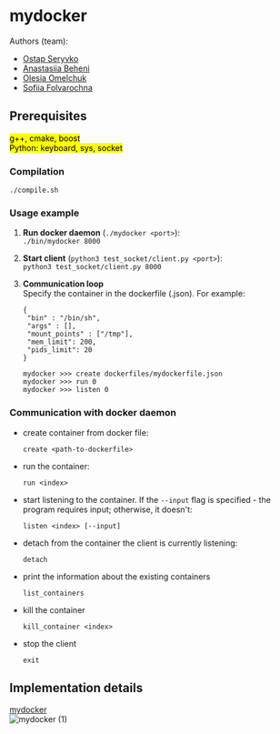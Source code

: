 # mydocker

Authors (team): <mark>
- [Ostap Seryvko](https://github.com/redn1nja)
- [Anastasiia Beheni](https://github.com/beheni)
- [Olesia Omelchuk](https://github.com/OlesiaOmelchuk)
- [Sofiia Folvarochna](https://github.com/sofiiafolv)
</mark><br>

## Prerequisites
<mark>
g++, cmake, boost <br>
Python: keyboard, sys, socket <br>
</mark>

### Compilation
```./compile.sh```

### Usage example
1. **Run docker daemon** (```./mydocker <port>```):\
  ```./bin/mydocker 8000```
2. **Start client** (```python3 test_socket/client.py <port>```):\
  ```python3 test_socket/client.py 8000```
3. **Communication loop**\
   Specify the container in the dockerfile (.json). For example:
   ```
   {
    "bin" : "/bin/sh",
    "args" : [],
    "mount_points" : ["/tmp"],
    "mem_limit": 200,
    "pids_limit": 20
   }
   ```

   ```
   mydocker >>> create dockerfiles/mydockerfile.json
   mydocker >>> run 0
   mydocker >>> listen 0
   ```

### Communication with docker daemon
- create container from docker file:
  ```
  create <path-to-dockerfile>
  ```
- run the container:
  ```
  run <index>
  ```
- start listening to the container. If the ```--input``` flag is specified - the program requires input; otherwise, it doesn't:
  ```
  listen <index> [--input]
  ```
- detach from the container the client is currently listening:
  ```
  detach
  ```
- print the information about the existing containers
  ```
  list_containers
  ```
- kill the container
  ```
  kill_container <index>
  ```
- stop the client
  ```
  exit
  ```

## Implementation details
[mydocker](https://drive.google.com/file/d/1XDFBG0OYWR_YkqHFdfZ5B06BbbFs3m12/view?usp=sharing) <br> 
![mydocker (1)](https://github.com/redn1nja/mydocker/assets/92575534/34fa4ff1-08c4-4157-8d82-aa46e508bb0e)

